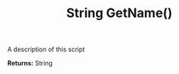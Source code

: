﻿---
uid: crmscript_ref_NSCRMScriptEntity_GetName
title: String GetName()
intellisense: NSCRMScriptEntity.GetName
keywords: NSCRMScriptEntity, GetName
so.topic: reference
---

A description of this script

**Returns:** String


